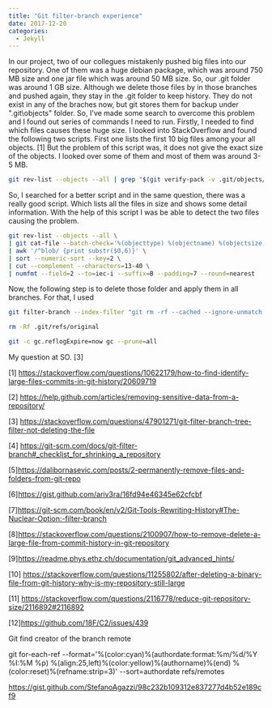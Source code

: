```yaml
---
title: "Git filter-branch experience"
date: 2017-12-20
categories: 
  - Jekyll
---
```


In our project, two of our collegues mistakenly pushed big files into our repository. One of them was a huge debian package, which was
around 750 MB size and one jar file which was around 50 MB size. So, our .git folder was around 1 GB size. Although we delete those files
by in those branches and pushed again, they stay in the .git folder to keep history. They do not exist in any of the braches now, but git
stores them for backup under ".git\objects" folder. So, I've made some search to overcome this problem and I found out series of commands 
I need to run. Firstly, I needed to find which files causes these huge size. I looked into StackOverflow and found the following two 
scripts. First one lists the first 10 big files among your all objects. [1] But the problem of this script was, it does not give the exact size of the objects. I looked over some of them and most of them was around 3-5 MB. 

```bash 
git rev-list --objects --all | grep "$(git verify-pack -v .git/objects/pack/*.idx | sort -k 3 -n | tail -10 | awk '{print$1}')"
```

So, I searched for a better script and in the same question, there was a really good script. Which lists all the files in size and shows
some detail information. With the help of this script I was be able to detect the two files causing the problem. 

```bash
git rev-list --objects --all \
| git cat-file --batch-check='%(objecttype) %(objectname) %(objectsize) %(rest)' \
| awk '/^blob/ {print substr($0,6)}' \
| sort --numeric-sort --key=2 \
| cut --complement --characters=13-40 \
| numfmt --field=2 --to=iec-i --suffix=B --padding=7 --round=nearest
```

Now, the following step is to delete those folder and apply them in all branches. For that, I used 


```bash
git filter-branch --index-filter "git rm -rf --cached --ignore-unmatch name_of_file" --prune-empty -- --all

rm -Rf .git/refs/original

git -c gc.reflogExpire=now gc --prune=all
```

My question at SO. [3]

[1] https://stackoverflow.com/questions/10622179/how-to-find-identify-large-files-commits-in-git-history/20609719

[2] https://help.github.com/articles/removing-sensitive-data-from-a-repository/

[3] https://stackoverflow.com/questions/47901271/git-filter-branch-tree-filter-not-deleting-the-file

[4] https://git-scm.com/docs/git-filter-branch#_checklist_for_shrinking_a_repository

[5]https://dalibornasevic.com/posts/2-permanently-remove-files-and-folders-from-git-repo

[6]https://gist.github.com/ariv3ra/16fd94e46345e62cfcbf

[7]https://git-scm.com/book/en/v2/Git-Tools-Rewriting-History#The-Nuclear-Option:-filter-branch

[8]https://stackoverflow.com/questions/2100907/how-to-remove-delete-a-large-file-from-commit-history-in-git-repository

[9]https://readme.phys.ethz.ch/documentation/git_advanced_hints/

[10] https://stackoverflow.com/questions/11255802/after-deleting-a-binary-file-from-git-history-why-is-my-repository-still-large

[11] https://stackoverflow.com/questions/2116778/reduce-git-repository-size/2116892#2116892

[12]https://github.com/18F/C2/issues/439


Git find creator of the branch remote 

git for-each-ref --format='%(color:cyan)%(authordate:format:%m/%d/%Y %I:%M %p)    %(align:25,left)%(color:yellow)%(authorname)%(end) %(color:reset)%(refname:strip=3)' --sort=authordate refs/remotes

https://gist.github.com/StefanoAgazzi/98c232b109312e837277d4b52e189cf9
